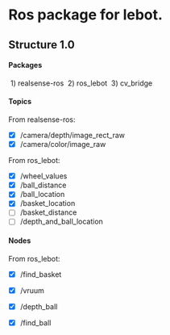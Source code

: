 # Ros package for lebot.

## Structure 1.0

#### Packages

​	1) realsense-ros
​	2) ros_lebot
​	3) cv_bridge

#### Topics

From realsense-ros:

- [x] /camera/depth/image_rect_raw
- [x] /camera/color/image_raw

From ros_lebot:

- [x]  /wheel_values
- [x] /ball_distance
- [x]  /ball_location
- [x]  /basket_location
- [ ] /basket_distance
- [ ] /depth_and_ball_location

#### Nodes

From ros_lebot:

- [x] /find_basket
- [x]  /vruum
- [x]  /depth_ball
- [x]  /find_ball







